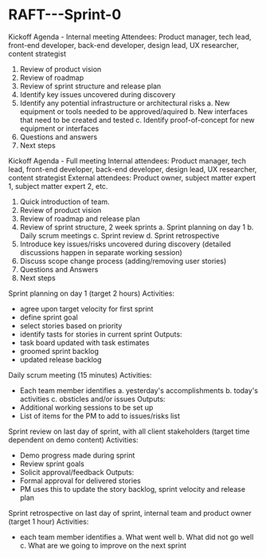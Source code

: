# RAFT---Sprint-0

Kickoff Agenda - Internal meeting
Attendees: Product manager, tech lead, front-end developer, back-end developer, design lead, UX researcher, content strategist

  1. Review of product vision
  2. Review of roadmap
  3. Review of sprint structure and release plan
  4. Identify key issues uncovered during discovery
  5. Identify any potential infrastructure or architectural risks
    a. New equipment or tools needed to be approved/aquired
    b. New interfaces that need to be created and tested
    c. Identify proof-of-concept for new equipment or interfaces
  6. Questions and answers
  7. Next steps

Kickoff Agenda - Full meeting
Internal attendees: Product manager, tech lead, front-end developer, back-end developer, design lead, UX researcher, content strategist
External attendees: Product owner, subject matter expert 1, subject matter expert 2, etc.

  1. Quick introduction of team.
  2. Review of product vision
  3. Review of roadmap and release plan
  4. Review of sprint structure, 2 week sprints
    a. Sprint planning on day 1
    b. Daily scrum meetings
    c. Sprint review
    d. Sprint retrospective
  5. Introduce key issues/risks uncovered during discovery (detailed discussions happen in separate working session)
  6. Discuss scope change process (adding/removing user stories)
  7. Questions and Answers
  8. Next steps
    
Sprint planning on day 1 (target 2 hours)
Activities:
  - agree upon target velocity for first sprint
  - define sprint goal
  - select stories based on priority
  - identify tasts for stories in current sprint
Outputs:
  - task board updated with task estimates
  - groomed sprint backlog
  - updated release backlog

Daily scrum meeting (15 minutes)
Activities:
  - Each team member identifies
    a. yesterday's accomplishments
    b. today's activities
    c. obsticles and/or issues
Outputs:
  - Additional working sessions to be set up
  - List of items for the PM to add to issues/risks list

Sprint review on last day of sprint, with all client stakeholders (target time dependent on demo content)
Activities:
  - Demo progress made during sprint
  - Review sprint goals
  - Solicit approval/feedback
Outputs:
  - Formal approval for delivered stories
  - PM uses this to update the story backlog, sprint velocity and release plan
  
Sprint retrospective on last day of sprint, internal team and product owner (target 1 hour)
Activities:
  - each team member identifies
    a. What went well
    b. What did not go well
    c. What are we going to improve on the next sprint
